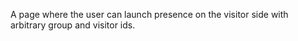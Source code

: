 A page where the user can launch presence on the visitor side with arbitrary group and visitor ids.
